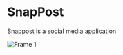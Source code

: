 # SnapPost

Snappost is a social media application

![Frame 1](https://github.com/Hemanth5603/Snap-Post/assets/108444612/301dd810-fd36-40ab-874d-c5b9738c9342)
